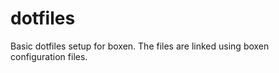 dotfiles
========

Basic dotfiles setup for boxen. The files are linked using boxen configuration files.
